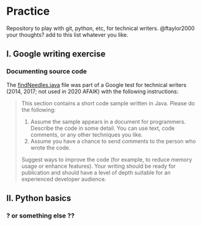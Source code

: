 # Practice
Repository to play with git, python, etc, for technical writers. 
@ftaylor2000 your thoughts? add to this list whatever you like. 

## I. Google writing exercise
### Documenting source code
The [findNeedles.java](findNeedles.java) file was part of a Google test for technical writers (2014, 2017; not used in 2020 AFAIK) with the following instructions:

> This section contains a short code sample written in Java. Please do the following:
> 1. Assume the sample appears in a document for programmers. Describe the code in some detail.
> You can use text, code comments, or any other techniques you like.
> 2. Assume you have a chance to send comments to the person who wrote the code.
> 
> Suggest ways to improve the code (for example, to reduce memory usage or enhance features).
> Your writing should be ready for publication and should have a level of depth suitable for an
> experienced developer audience.

## II. Python basics
### ? or something else ??
